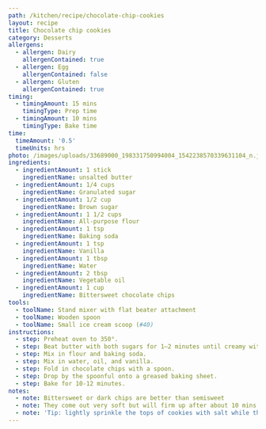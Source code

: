 ```yaml
---
path: /kitchen/recipe/chocolate-chip-cookies
layout: recipe
title: Chocolate chip cookies
category: Desserts
allergens:
  - allergen: Dairy
    allergenContained: true
  - allergen: Egg
    allergenContained: false
  - allergen: Gluten
    allergenContained: true
timing:
  - timingAmount: 15 mins
    timingType: Prep time
  - timingAmount: 10 mins
    timingType: Bake time
time:
  timeAmount: '0.5'
  timeUnits: hrs
photo: /images/uploads/33689000_198331750994004_1542238570339631104_n.jpg
ingredients:
  - ingredientAmount: 1 stick
    ingredientName: unsalted butter
  - ingredientAmount: 1/4 cups
    ingredientName: Granulated sugar
  - ingredientAmount: 1/2 cup
    ingredientName: Brown sugar
  - ingredientAmount: 1 1/2 cups
    ingredientName: All-purpose flour
  - ingredientAmount: 1 tsp
    ingredientName: Baking soda
  - ingredientAmount: 1 tsp
    ingredientName: Vanilla
  - ingredientAmount: 1 tbsp
    ingredientName: Water
  - ingredientAmount: 2 tbsp
    ingredientName: Vegetable oil
  - ingredientAmount: 1 cup
    ingredientName: Bittersweet chocolate chips
tools:
  - toolName: Stand mixer with flat beater attachment
  - toolName: Wooden spoon
  - toolName: Small ice cream scoop (#40)
instructions:
  - step: Preheat oven to 350°.
  - step: Beat butter with both sugars for 1–2 minutes until creamy with a mixer.
  - step: Mix in flour and baking soda.
  - step: Mix in water, oil, and vanilla.
  - step: Fold in chocolate chips with a spoon.
  - step: Drop by the spoonful onto a greased baking sheet.
  - step: Bake for 10-12 minutes.
notes:
  - note: Bittersweet or dark chips are better than semisweet
  - note: They come out very soft but will firm up after about 10 mins
  - note: 'Tip: lightly sprinkle the tops of cookies with salt while they cool'
---
```

